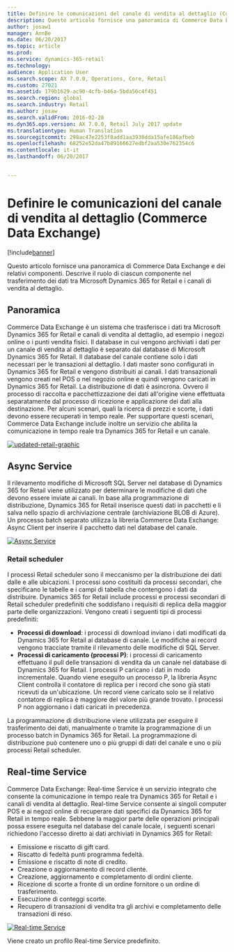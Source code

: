 ```yaml
---
title: Definire le comunicazioni del canale di vendita al dettaglio (Commerce Data Exchange)
description: Questo articolo fornisce una panoramica di Commerce Data Exchange e dei relativi componenti. Descrive il ruolo di ciascun componente nel trasferimento dei dati tra Microsoft Dynamics 365 for Retail e i canali di vendita al dettaglio.
author: josaw1
manager: AnnBe
ms.date: 06/20/2017
ms.topic: article
ms.prod: 
ms.service: dynamics-365-retail
ms.technology: 
audience: Application User
ms.search.scope: AX 7.0.0, Operations, Core, Retail
ms.custom: 27021
ms.assetid: 179b1629-ac90-4cfb-b46a-5bda56c4f451
ms.search.region: global
ms.search.industry: Retail
ms.author: josaw
ms.search.validFrom: 2016-02-28
ms.dyn365.ops.version: AX 7.0.0, Retail July 2017 update
ms.translationtype: Human Translation
ms.sourcegitcommit: 298ac47e2253f8add1aa3938dda15afe186afbeb
ms.openlocfilehash: 68252e52da47b89166627edbf2aa530e762354c6
ms.contentlocale: it-it
ms.lasthandoff: 06/20/2017


---
```


# <a name="define-retail-channel-communications-commerce-data-exchange"></a>Definire le comunicazioni del canale di vendita al dettaglio (Commerce Data Exchange)

[!include[banner](../includes/banner.md)]


Questo articolo fornisce una panoramica di Commerce Data Exchange e dei relativi componenti. Descrive il ruolo di ciascun componente nel trasferimento dei dati tra Microsoft Dynamics 365 for Retail e i canali di vendita al dettaglio.

<a name="overview"></a>Panoramica
--------

Commerce Data Exchange è un sistema che trasferisce i dati tra Microsoft Dynamics 365 for Retail e canali di vendita al dettaglio, ad esempio i negozi online o i punti vendita fisici. Il database in cui vengono archiviati i dati per un canale di vendita al dettaglio è separato dal database di Microsoft Dynamics 365 for Retail. Il database del canale contiene solo i dati necessari per le transazioni al dettaglio. I dati master sono configurati in Dynamics 365 for Retail e vengono distribuiti ai canali. I dati transazionali vengono creati nel POS o nel negozio online e quindi vengono caricati in Dynamics 365 for Retail. La distribuzione di dati è asincrona. Ovvero il processo di raccolta e pacchettizzazione dei dati all'origine viene effettuata separatamente dal processo di ricezione e applicazione dei dati alla destinazione. Per alcuni scenari, quali la ricerca di prezzi e scorte, i dati devono essere recuperati in tempo reale. Per supportare questi scenari, Commerce Data Exchange include inoltre un servizio che abilita la comunicazione in tempo reale tra Dynamics 365 for Retail e un canale. 

[![updated-retail-graphic](./media/updated-retail-graphic.png)](./media/updated-retail-graphic.png)  

## <a name="async-service"></a>Async Service
Il rilevamento modifiche di Microsoft SQL Server nel database di Dynamics 365 for Retail viene utilizzato per determinare le modifiche di dati che devono essere inviate ai canali. In base alla programmazione di distribuzione, Dynamics 365 for Retail inserisce questi dati in pacchetti e li salva nello spazio di archiviazione centrale (archiviazione BLOB di Azure). Un processo batch separato utilizza la libreria Commerce Data Exchange: Async Client per inserire il pacchetto dati nel database del canale. 

[![Async Service](./media/async-300x239.png)](./media/async.png)

### <a name="retail-scheduler"></a>Retail scheduler

I processi Retail scheduler sono il meccanismo per la distribuzione dei dati dalle e alle ubicazioni. I processi sono costituiti da processi secondari, che specificano le tabelle e i campi di tabella che contengono i dati da distribuire. Dynamics 365 for Retail include processi e processi secondari di Retail scheduler predefiniti che soddisfano i requisiti di replica della maggior parte delle organizzazioni. Vengono creati i seguenti tipi di processi predefiniti:

-   **Processi di download**: i processi di download inviano i dati modificati da Dynamics 365 for Retail ai database di canale. Le modifiche ai record vengono tracciate tramite il rilevamento delle modifiche di SQL Server.
-   **Processi di caricamento (processi P)**: i processi di caricamento effettuano il pull delle transazioni di vendita da un canale nel database di Dynamics 365 for Retail. I processi P caricano i dati in modo incrementale. Quando viene eseguito un processo P, la libreria Async Client controlla il contatore di replica per i record che sono già stati ricevuti da un'ubicazione. Un record viene caricato solo se il relativo contatore di replica è maggiore del valore più grande trovato. I processi P non aggiornano i dati caricati in precedenza.

La programmazione di distribuzione viene utilizzata per eseguire il trasferimento dei dati, manualmente o tramite la programmazione di un processo batch in Dynamics 365 for Retail. La programmazione di distribuzione può contenere uno o più gruppi di dati del canale e uno o più processi Retail scheduler.

## <a name="realtime-service"></a>Real-time Service
Commerce Data Exchange: Real-time Service è un servizio integrato che consente la comunicazione in tempo reale tra Dynamics 365 for Retail e i canali di vendita al dettaglio. Real-time Service consente ai singoli computer POS e ai negozi online di recuperare dati specifici da Dynamics 365 for Retail in tempo reale. Sebbene la maggior parte delle operazioni principali possa essere eseguita nel database del canale locale, i seguenti scenari richiedono l'accesso diretto ai dati archiviati in Dynamics 365 for Retail:

-   Emissione e riscatto di gift card.
-   Riscatto di fedeltà punti programma fedeltà.
-   Emissione e riscatto di note di credito.
-   Creazione o aggiornamento di record cliente.
-   Creazione, aggiornamento e completamento di ordini cliente.
-   Ricezione di scorte a fronte di un ordine fornitore o un ordine di trasferimento.
-   Esecuzione di conteggi scorte.
-   Recupero di transazioni di vendita tra gli archivi e completamento delle transazioni di reso.

[![Real-time Service](./media/rts.png)](./media/rts.png) 

Viene creato un profilo Real-time Service predefinito.




